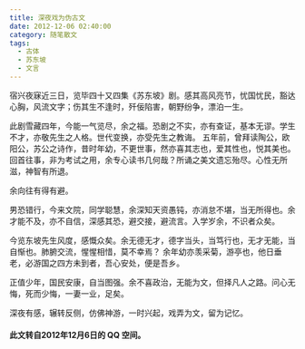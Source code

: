 ```yaml
---
title: 深夜戏为伪古文
date: 2012-12-06 02:40:00
category: 随笔散文
tags:
  - 古体
  - 苏东坡
  - 文言
---
```


宿兴夜寐近三日，览毕四十又四集《苏东坡》剧。感其高风亮节，忧国忧民，豁达心胸，风流文字；伤其生不逢时，歼佞陷害，朝野纷争，漂泊一生。

<!--more-->

此剧雪藏四年，今能一气览尽，余之福。恐剧之不实，亦有查证，基本无谬。学生不才，亦敬先生之人格。世代变换，亦受先生之教诲。
五年前，曾拜读陶公，欧阳公，苏公之诗作，昔时年幼，不更世事，然亦喜其志也，爱其性也，悦其美也。回首往事，非为考试之用，余专心读书几何哉？所诵之美文遗忘殆尽。心性无所滋，神智有所退。

余向往有得有避。

男恐错行，今来文院，同学聪慧，余深知天资愚钝，亦消怠不堪，当无所得也。余才能不及，亦不自信，深感其恐，避交接，避流言。入学岁余，不识者众矣。

今览东坡先生风度，感慨众矣。余无德无才，德字当头，当笃行也，无才无能，当自惭也。肺腑交流，惺惺相惜，莫不幸焉？
余年幼亦羡采菊，游亭也，他日垂老，必游国之四方未到者，吾心安处，便是吾乡。

正值少年，国民安康，自当图强。余不喜政治，无能为文，但择凡人之路。问心无悔，死而少悔，一妻一业，足矣。

深夜有感，辗转反侧，仿佛神游，一时兴起，戏弄为文，留为记忆。


#### 此文转自2012年12月6日的 QQ 空间。
